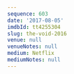 ```yaml
---
sequence: 603
date: '2017-08-05'
imdbId: tt4255304
slug: the-void-2016
venue: null
venueNotes: null
medium: Netflix
mediumNotes: null
---
```


